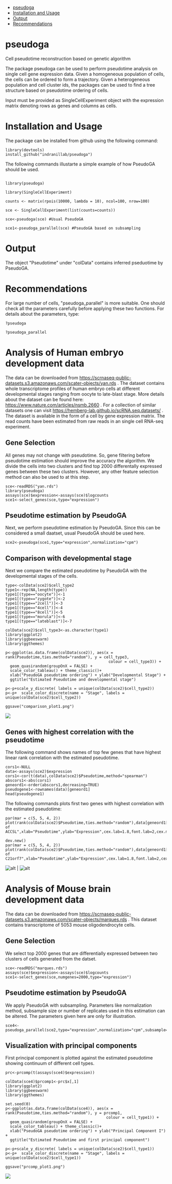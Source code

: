 - [pseudoga](#pseudoga)
- [Installation and Usage](#usage-)
- [Output](#output)
- [Recommendations](#recommendations)


# pseudoga
Cell pseudotime reconstruction based on genetic algorithm

The package pseudoga can be used to perform pseudotime analysis on single
cell gene expression data. Given a homogeneous population of cells, the cells can be ordered
to form a trajectory. Given a heterogeneous population and cell cluster ids, the packages
can be used to find a tree structure based on pseudotime ordering of cells.

Input must be provided as SingleCellExperiment object with the expression matrix denoting rows as genes 
and columns as cells.


# Installation and Usage
The package can be installed from github using the following command:
```
library(devtools)
install_github("indranillab/pseudoga")
```
The following commands illustarte a simple example of how PseudoGA should be used.
```

library(pseudoga)

library(SingleCellExperiment)

counts <- matrix(rpois(10000, lambda = 10), ncol=100, nrow=100) 

sce <- SingleCellExperiment(list(counts=counts))

sce<-pseudoga(sce) #Usual PseudoGA

sce1<-pseudoga_parallel(sce) #PseudoGA based on subsampling 
```

# Output 

The object "Pseudotime" under "colData" contains inferred pseduotime by PseudoGA.

# Recommendations

For large number of cells, "pseudoga_parallel" is more suitable. One should check all the parameters carefully before applying these two functions.
For details about the parameters, type:
```
?pseudoga

?pseudoga_parallel
```


# Analysis of Human embryo development data

The data can be downloaded from <https://scrnaseq-public-datasets.s3.amazonaws.com/scater-objects/yan.rds> . The dataset contains whole transcriptome profiles of human embryo cells at different developmental stages ranging from oocyte to late-blast stage. More details about the dataset can be found here: <https://www.nature.com/articles/nsmb.2660> . For a collection of similar datasets one can visit <https://hemberg-lab.github.io/scRNA.seq.datasets/> . The dataset is available in the form of a cell by gene expression matrix. The read counts have been estimated from raw reads in an single cell RNA-seq experiment. 

## Gene Selection

All genes may not change with pseudotime. So, gene filtering before pseudotime estimation should improve the accuracy the algorithm. We divide the cells into two clusters and find top 2000 differentally expressed genes between these two clusters. However, any other feature selection method can also be used to at this step. 

```
sce<-readRDS("yan.rds")
library(pseudoga)
assays(sce)$expression<-assays(sce)$logcounts
sce1<-select_genes(sce,type="expression")
```

## Pseudotime estimation by PseudoGA

Next, we perform pseudotime estimation by PseudoGA. Since this can be considered a small daatset, usual PseudoGA should be used here.

```
sce2<-pseudoga(sce1,type="expression",normalization="cpm")

```

## Comparison with developmental stage

Next we compare the estimated pseudotime by PseudoGA with the developmental stages of the cells. 

```
type<-colData(sce2)$cell_type2
type1<-rep(NA,length(type))
type1[(type=="oocyte")]<-1
type1[(type=="zygote")]<-2
type1[(type=="2cell")]<-3
type1[(type=="4cell")]<-4
type1[(type=="8cell")]<-5
type1[(type=="morula")]<-6
type1[(type=="lateblast")]<-7

colData(sce2)$cell_type3<-as.character(type1)
library(ggplot2)
library(ggbeeswarm)
library(ggthemes)

p<-ggplot(as.data.frame(colData(sce2)), aes(x = rank(Pseudotime,ties.method="random"), y = cell_type3, 
                                             colour = cell_type3)) +
  geom_quasirandom(groupOnX = FALSE) +
  scale_color_tableau() + theme_classic()+
  xlab("PseudoGA pseudotime ordering") + ylab("Developmental Stage") +
  ggtitle("Estimated Pseudotime and developmental stage")

p<-p+scale_y_discrete( labels = unique(colData(sce2)$cell_type2))
p<-p+  scale_color_discrete(name = "Stage", labels = unique(colData(sce2)$cell_type2))

ggsave("comparison_plot1.png")
```

![](https://github.com/pronoymondal/pseudogadata/blob/main/comparison_plot.png)

## Genes with highest correlation with the pseudotime
The following command shows names of top few genes that have highest linear rank correlation with the estimated pseudotime. 

```
cors1<-NULL
data<-assays(sce2)$expression
cors1<-cor(t(data),colData(sce2)$Pseudotime,method="spearman")
abscors1<-abs(cors1)
geneord1<-order(abscors1,decreasing=TRUE)
pseudogene1<-rownames(data)[geneord1]
head(pseudogene1)

```
The following commands plots first two genes with highest correlation with the estimated pseudotime:
  
```
par(mar = c(5, 5, 4, 2))
plot(rank(colData(sce2)$Pseudotime,ties.method="random"),data[geneord1[1],],col="red",main="Expression of ACCSL",xlab="Pseudotime",ylab="Expression",cex.lab=1.8,font.lab=2,cex.main=2,cex.axis=2)

dev.new()
par(mar = c(5, 5, 4, 2))
plot(rank(colData(sce2)$Pseudotime,ties.method="random"),data[geneord1[2],],col="red",main="Expression of C21orf7",xlab="Pseudotime",ylab="Expression",cex.lab=1.8,font.lab=2,cex.main=2,cex.axis=2)

```

![alt](https://github.com/pronoymondal/pseudogadata/blob/main/yan_gene1.png) | ![alt](https://github.com/pronoymondal/pseudogadata/blob/main/yan_gene2.png)


# Analysis of Mouse brain development data

The data can be downloaded from <https://scrnaseq-public-datasets.s3.amazonaws.com/scater-objects/marques.rds> . This dataset contains transcriptome of 5053 mouse oligodendrocyte cells. 

## Gene Selection
We select top 2000 genes that are differentially expressed between two clusters of cells generated from the datset.

```
sce<-readRDS("marques.rds")
assays(sce)$expression<-assays(sce)$logcounts
sce1<-select_genes(sce,numgenes=2000,type="expression")
```

## Pseudotime estimation by PseudoGA

We apply PseudoGA with subsampling. Parameters like normalization method, subsample size or number of replicates used in this estimation can be altered. The parameters given here are only for illustration.

```
sce4<-pseudoga_parallel(sce2,type="expression",normalization="cpm",subsample=300,repl=20)
```

## Visualization with principal components

First principal component is plotted against the estimated pseudotime showing continuum of different cell types.

```
prc<-prcomp(t(assays(sce4)$expression))

colData(sce4)$prcomp1<-prc$x[,1]
library(ggplot2)
library(ggbeeswarm)
library(ggthemes)

set.seed(0)
p<-ggplot(as.data.frame(colData(sce4)), aes(x = rank(Pseudotime,ties.method="random"), y = prcomp1, 
                                            colour = cell_type1)) +
  geom_quasirandom(groupOnX = FALSE) +
  scale_color_tableau() + theme_classic()+
  xlab("PseudoGA pseudotime ordering") + ylab("Principal Component I") +
  ggtitle("Estimated Pseudotime and first principal component")

p<-p+scale_y_discrete( labels = unique(colData(sce2)$cell_type1))
p<-p+  scale_color_discrete(name = "Stage", labels = unique(colData(sce2)$cell_type1))

ggsave("prcomp_plot1.png")

```

![](https://github.com/pronoymondal/pseudogadata/blob/main/prcomp_plot1.png)



